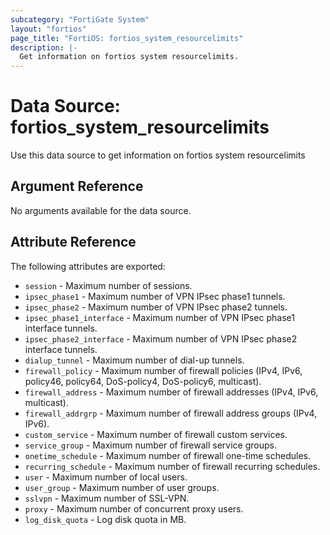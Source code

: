 ```yaml
---
subcategory: "FortiGate System"
layout: "fortios"
page_title: "FortiOS: fortios_system_resourcelimits"
description: |-
  Get information on fortios system resourcelimits.
---
```


# Data Source: fortios_system_resourcelimits
Use this data source to get information on fortios system resourcelimits

## Argument Reference

No arguments available for the data source.

## Attribute Reference

The following attributes are exported:

* `session` - Maximum number of sessions.
* `ipsec_phase1` - Maximum number of VPN IPsec phase1 tunnels.
* `ipsec_phase2` - Maximum number of VPN IPsec phase2 tunnels.
* `ipsec_phase1_interface` - Maximum number of VPN IPsec phase1 interface tunnels.
* `ipsec_phase2_interface` - Maximum number of VPN IPsec phase2 interface tunnels.
* `dialup_tunnel` - Maximum number of dial-up tunnels.
* `firewall_policy` - Maximum number of firewall policies (IPv4, IPv6, policy46, policy64, DoS-policy4, DoS-policy6, multicast).
* `firewall_address` - Maximum number of firewall addresses (IPv4, IPv6, multicast).
* `firewall_addrgrp` - Maximum number of firewall address groups (IPv4, IPv6).
* `custom_service` - Maximum number of firewall custom services.
* `service_group` - Maximum number of firewall service groups.
* `onetime_schedule` - Maximum number of firewall one-time schedules.
* `recurring_schedule` - Maximum number of firewall recurring schedules.
* `user` - Maximum number of local users.
* `user_group` - Maximum number of user groups.
* `sslvpn` - Maximum number of SSL-VPN.
* `proxy` - Maximum number of concurrent proxy users.
* `log_disk_quota` - Log disk quota in MB.

